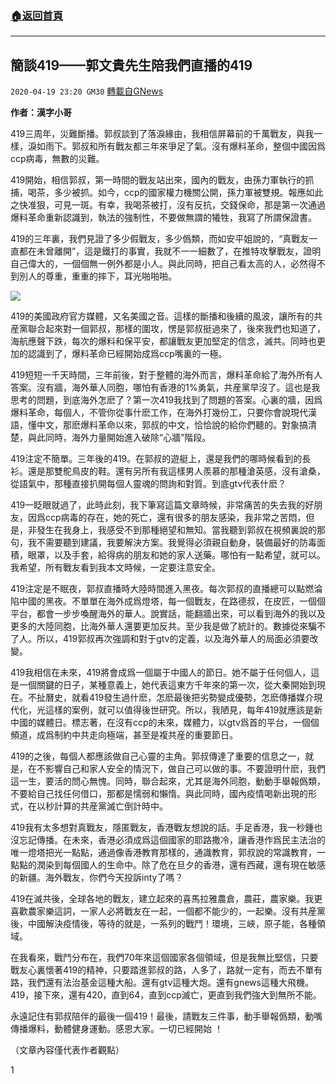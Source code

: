 ###  [:house:返回首頁](https://github.com/ourhimalayas/txt)
---

## 簡談419——郭文貴先生陪我們直播的419
`2020-04-19 23:20 GM30` [轉載自GNews](https://gnews.org/zh-hant/178763/)

**作者：漢字小哥**

419三周年，災難斷播。郭叔談到了落淚緣由，我相信屏幕前的千萬戰友，與我一樣，淚如雨下。郭叔和所有戰友都三年來爭足了氣。沒有爆料革命，整個中國因爲ccp病毒，無數的災難。

419開始，相信郭叔，第一時間的戰友站出來，國內的戰友，由孫力軍執行的抓捕，喝茶，多少被抓。如今，ccp的國家權力機關公開，孫力軍被雙規。報應如此之快准狠，可見一斑。有幸，我喝茶被打，沒有反抗，交錢保命，那是第一次通過爆料革命重新認識到，執法的強制性，不要做無謂的犧牲，我寫了所謂保證書。

419的三年裏，我們見證了多少假戰友，多少僞類，而如安平姐說的，“真戰友一直都在未曾離開”，這是鐵打的事實，我就不一一細數了，在推特攻擊戰友，證明自己偉大的，一個個無一例外都是小人。與此同時，把自己看太高的人，必然得不到別人的尊重，重重的摔下，耳光啪啪啪。

![](https://s3.amazonaws.com/gnews-media-offload/wp-content/uploads/2020/04/19231655/image0-137.jpg)

419的美國政府官方媒體，又名美國之音。這樣的斷播和後續的風波，讓所有的共産黨聯合起來對一個郭叔，那樣的圍攻，愣是郭叔挺過來了，後來我們也知道了，海航應聲下跌，每次的爆料和保平安，都讓戰友更加堅定的信念，滅共。同時也更加的認識到了，爆料革命已經開始成爲ccp嘴裏的一極。

419短短一千天時間，三年前後，對于整體的海外而言，爆料革命給了海外所有人答案。沒有牆，海外華人同胞，哪怕有香港的1%勇氣，共産黨早沒了。這也是我思考的問題，到底海外怎麽了？第一次419我找到了問題的答案。心裏的牆，因爲爆料革命，每個人，不管你從事什麽工作，在海外打幾份工，只要你會說現代漢語，懂中文，那麽爆料革命以來，郭叔的中文，恰恰說的給你們聽的。對象搞清楚，與此同時，海外力量開始進入破除“心牆”階段。

419注定不簡單。三年後的419。在郭叔的遊艇上，還是我們的哪時候看到的長衫。還是那雙鴕鳥皮的鞋。還有另所有我這樣男人羨慕的那種滄英感，沒有滄桑，從語氣中，那種直接扒開每個人靈魂的問詢和對質。到底gtv代表什麽？

419一眨眼就過了，此時此刻，我下筆寫這篇文章時候，非常痛苦的失去我的好朋友，因爲ccp病毒的存在，她的死亡，還有很多的朋友感染，我非常之苦悶，但是，非發生在我身上，我感受不到那種絕望和無知。當我聽到郭叔在視頻裏說的那句，我不需要聽到建議，我要解決方案。我覺得必須親自動身，裝備最好的防毒面積，眼罩，以及手套，給得病的朋友和她的家人送藥。哪怕有一點希望，就可以。我希望，所有戰友看到我本文時候，一定要注意安全。

419注定是不眠夜，郭叔直播時大陸時間進入黑夜。每次郭叔的直播總可以點燃淪陷中國的黑夜。不單單在海外成爲燈塔，每一個戰友，在路德叔，在皮匠，一個個平台，都會一步步喚醒海外的華人。說實話，能翻牆出來，可以看到海外的我以及更多的大陸同胞，比海外華人還要更加反共。至少我是做了統計的。數據從來騙不了人。所以，419郭叔再次強調和對于gtv的定義，以及海外華人的局面必須要改變。

419我相信在未來，419將會成爲一個屬于中國人的節日。她不屬于任何個人，這是一個關鍵的日子，某種意義上，她代表這東方千年來的第一次，從大秦開始到現在。不扯曆史，就看419發生過什麽，怎麽最後把劣勢變成優勢，怎麽傳播媒介現代化，光這樣的案例，就可以值得後世研究。所以，我陋見，每年419就應該是新中國的媒體日。標志著，在沒有ccp的未來，媒體力，以gtv爲首的平台，一個個頻道，成爲制約中共走向極端，甚至是複共産的重要節日。

419的之後，每個人都應該做自己心靈的主角。郭叔傳達了重要的信息之一，就是，在不影響自己和家人安全的情況下，做自己可以做的事。不要證明什麽，我們這一生，要活的問心無愧。同時，聯合起來，尤其是海外同胞，動動手舉報僞類，不要給自己找任何借口，那都是懦弱和懶惰。與此同時，國內疫情喝新出現的形式，在以秒計算的共産黨滅亡倒計時中。

419我有太多想對真戰友，隱匿戰友，香港戰友想說的話。手足香港，我一秒鍾也沒忘記傳播。在未來，香港必須成爲這個國家的耶路撒冷，讓香港作爲民主法治的唯一燈塔把光一點點，通過像香港教育那樣的，通識教育，郭叔說的常識教育，一點點的潤染到每個國人的生命中。除了危在旦夕的香港，還有西藏，還有現在敏感的新疆。海外戰友，你們今天投訴inty了嗎？

419在滅共後，全球各地的戰友，建立起來的喜馬拉雅農倉，農莊，農家樂。我更喜歡農家樂這詞，一家人必將戰友在一起，一個都不能少的，一起樂。沒有共産黨後，中國解決疫情後，等待的就是，一系列的戰鬥！環境，三峽，原子能，各種領域。

在我看來，戰鬥分布在，我們70年來這個國家各個領域，但是我無比堅信，只要戰友心裏懷著419的精神，只要踏進郭叔的路，人多了，路就一定有，而去不單有路，我們還有法治基金這種大船。還有gtv這種大炮。還有gnews這種大飛機。419，接下來，還有420，直到64，直到ccp滅亡，更直到我們強大到無所不能。

永遠記住有郭叔陪伴的最後一個419！最後，請戰友三件事，動手舉報僞類，動嘴傳播爆料，動體健身運動。感恩大家。一切已經開始 ！

（文章內容僅代表作者觀點）

1
